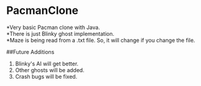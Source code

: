 # PacmanClone
*Very basic Pacman clone with Java.  
*There is just Blinky ghost implementation.  
*Maze is being read from a .txt file. So, it will change if you change the file.

##Future Additions
1. Blinky's AI will get better. 
2. Other ghosts will be added.
3. Crash bugs will be fixed.
